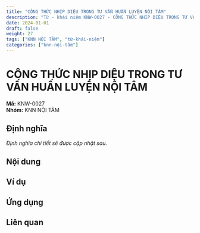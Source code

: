 ```yaml
---
title: "CÔNG THỨC NHỊP DIỆU TRONG TƯ VẤN HUẤN LUYỆN NỘI TÂM"
description: "Từ - khái niệm KNW-0027 - CÔNG THỨC NHỊP DIỆU TRONG TƯ VẤN HUẤN LUYỆN NỘI TÂM"
date: 2024-01-01
draft: false
weight: 27
tags: ["KNN NỘI TÂM", "từ-khái-niệm"]
categories: ["knn-nội-tâm"]
---
```


# CÔNG THỨC NHỊP DIỆU TRONG TƯ VẤN HUẤN LUYỆN NỘI TÂM

**Mã:** KNW-0027  
**Nhóm:** KNN NỘI TÂM

## Định nghĩa

*Định nghĩa chi tiết sẽ được cập nhật sau.*

## Nội dung

<!-- Nội dung chi tiết sẽ được điền vào đây -->

## Ví dụ

<!-- Ví dụ minh họa -->

## Ứng dụng

<!-- Cách ứng dụng từ/khái niệm này trong thực tế -->

## Liên quan

<!-- Các từ/khái niệm liên quan khác -->
